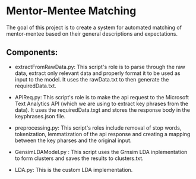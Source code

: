 # Mentor-Mentee Matching

The goal of this project is to create a system for automated matching of mentor-mentee based on their general descriptions and expectations.

## Components: 

- extractFromRawData.py: This script's role is to parse through the raw data, extract only relevant data and properly format it to be used as input to the model. 
    It uses the rawData.txt to then generate the requiredData.txt.

- APIReq.py: This script's role is to make the api request to the Microsoft Text Analytics API (which we are using to extract key phrases from the data).
    It uses the requiredData.txgt and stores the response body in the keyphrases.json file.

- preprocessing.py: This script's roles include removal of stop words, tokenization, lemmatization of the api response and creating a mapping between the key pharses and the original input.

- GensimLDAModel.py : This script uses the Grnsim LDA inplementation to form clusters and saves the results to clusters.txt.

- LDA.py: This is the custom LDA implementation.